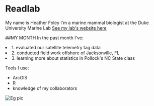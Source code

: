 # Readlab


My name is Heather Foley
I'm a marine mammal biologist at the Duke University Marine Lab
[See my lab's website here](http://superpod.ml.duke.edu/read/)


##MY MONTH
In the past month I've:
<li>1. evaluated our satellite telemetry tag data</li>
<li>2. conducted field work offshore of Jacksonville, FL</li>
<li>3. learning more about statistics in Pollock's NC State class</li>

Tools I use:
- ArcGIS
- R
- knowledge of my collaborators

![Eg pic](http://superpod.ml.duke.edu/read/wp-content/themes/striking3_4/cache/images8/7_slide-conservation.jpg-680x200.jpg)




